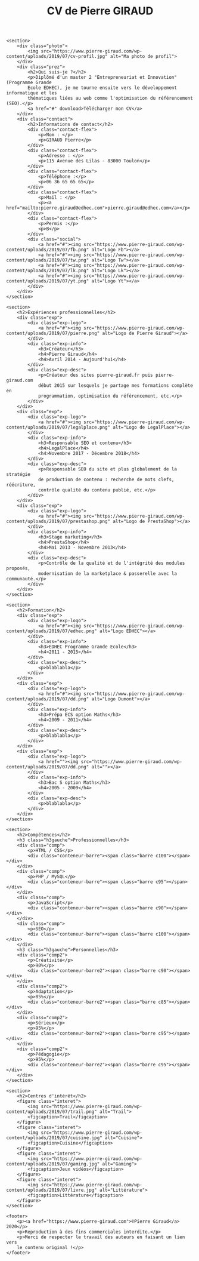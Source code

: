 <head>
    <title>CV de Pierre Giraud</title>
    <meta charset="utf-8">
    <meta name="viewport"
          content="width=device-width, initial-scale=1, user-scalable=no">
    <link rel="stylesheet" href="cv.css">
</head>
<body>
    <header>
        <h1>CV de Pierre GIRAUD</h1>
    </header>
    
    <section>
        <div class="photo">
            <img src="https://www.pierre-giraud.com/wp-content/uploads/2019/07/cv-profil.jpg" alt="Ma photo de profil">
        </div>
        <div class="prez">
            <h2>Qui suis-je ?</h2>
            <p>Diplômé d'un master 2 "Entrepreneuriat et Innovation" (Programme Grande
            Ecole EDHEC), je me tourne ensuite vers le développement informatique et les
            thématiques liées au web comme l'optimisation du référencement (SEO).</p>
            <a href="#" download>Télécharger mon CV</a>
        </div>
        <div class="contact">
            <h2>Informations de contact</h2>
            <div class="contact-flex">
                <p>Nom : </p>
                <p>GIRAUD Pierre</p>
            </div>
            <div class="contact-flex">
                <p>Adresse : </p>
                <p>115 Avenue des Lilas - 83000 Toulon</p>
            </div>
            <div class="contact-flex">
                <p>Téléphone :</p>
                <p>06 36 65 65 65</p>
            </div>
            <div class="contact-flex">
                <p>Mail : </p>
                <p><a href="mailto:pierre.giraud@edhec.com">pierre.giraud@edhec.com</a></p>
            </div>
            <div class="contact-flex">
                <p>Permis :</p>
                <p>B</p>
            </div>
            <div class="social">
                <a href="#"><img src="https://www.pierre-giraud.com/wp-content/uploads/2019/07/fb.png" alt="Logo Fb"></a>
                <a href="#"><img src="https://www.pierre-giraud.com/wp-content/uploads/2019/07/tw.png" alt="Logo Tw"></a>
                <a href="#"><img src="https://www.pierre-giraud.com/wp-content/uploads/2019/07/lk.png" alt="Logo Lk"></a>
                <a href="#"><img src="https://www.pierre-giraud.com/wp-content/uploads/2019/07/yt.png" alt="Logo Yt"></a>
            </div>
        </div>
    </section>
    
    <section>
        <h2>Expériences professionnelles</h2>
        <div class="exp">
            <div class="exp-logo">
                <a href="#"><img src="https://www.pierre-giraud.com/wp-content/uploads/2019/07/pierre.png" alt="Logo de Pierre Giraud"></a>
            </div>
            <div class="exp-info">
                <h3>Créateur</h3>
                <h4>Pierre Giraud</h4>
                <h4>Avril 2014 - Aujourd'hui</h4>
            </div>
            <div class="exp-desc">
                <p>Créateur des sites pierre-giraud.fr puis pierre-giraud.com
                début 2015 sur lesquels je partage mes formations complète en
                programmation, optimisation du référencement, etc.</p>
            </div>
        </div>
        <div class="exp">
            <div class="exp-logo">
                <a href="#"><img src="https://www.pierre-giraud.com/wp-content/uploads/2019/07/legalplace.png" alt="Logo de LegalPlace"></a>
            </div>
            <div class="exp-info">
                <h3>Responsable SEO et contenu</h3>
                <h4>LegalPlace</h4>
                <h4>Novembre 2017 - Décembre 2018</h4>
            </div>
            <div class="exp-desc">
                <p>Responsable SEO du site et plus globalement de la stratégie
                de production de contenu : recherche de mots clefs, réécriture,
                contrôle qualité du contenu publié, etc.</p>
            </div>
        </div>
        <div class="exp">
            <div class="exp-logo">
                <a href="#"><img src="https://www.pierre-giraud.com/wp-content/uploads/2019/07/prestashop.png" alt="Logo de PrestaShop"></a>
            </div>
            <div class="exp-info">
                <h3>Stage marketing</h3>
                <h4>PrestaShop</h4>
                <h4>Mai 2013 - Novembre 2013</h4>
            </div>
            <div class="exp-desc">
                <p>Contrôle de la qualité et de l'intégrité des modules proposés,
                modernisation de la marketplace & passerelle avec la communauté.</p>
            </div>
        </div>
    </section>
    
    <section>
        <h2>Formation</h2>
        <div class="exp">
            <div class="exp-logo">
                <a href="#"><img src="https://www.pierre-giraud.com/wp-content/uploads/2019/07/edhec.png" alt="Logo EDHEC"></a>
            </div>
            <div class="exp-info">
                <h3>EDHEC Programme Grande Ecole</h3>
                <h4>2011 - 2015</h4>
            </div>
            <div class="exp-desc">
                <p>blablabla</p>
            </div>
        </div>
        <div class="exp">
            <div class="exp-logo">
                <a href="#"><img src="https://www.pierre-giraud.com/wp-content/uploads/2019/07/dd.png" alt="Logo Dumont"></a>
            </div>
            <div class="exp-info">
                <h3>Prépa ECS option Maths</h3>
                <h4>2009 - 2011</h4>
            </div>
            <div class="exp-desc">
                <p>blablabla</p>
            </div>
        </div>
        <div class="exp">
            <div class="exp-logo">
                <a href=""><img src="https://www.pierre-giraud.com/wp-content/uploads/2019/07/dd.png" alt=""></a>
            </div>
            <div class="exp-info">
                <h3>Bac S option Maths</h3>
                <h4>2005 - 2009</h4>
            </div>
            <div class="exp-desc">
                <p>blablabla</p>
            </div>
        </div>
    </section>
    
    <section>
        <h2>Compétences</h2>
        <h3 class="h3gauche">Professionnelles</h3>
        <div class="comp">
            <p>HTML / CSS</p>
            <div class="conteneur-barre"><span class="barre c100"></span></div>
        </div>
        <div class="comp">
            <p>PHP / MySQL</p>
            <div class="conteneur-barre"><span class="barre c95"></span></div>
        </div>
        <div class="comp">
            <p>JavaScript</p>
            <div class="conteneur-barre"><span class="barre c90"></span></div>
        </div>
        <div class="comp">
            <p>SEO</p>
            <div class="conteneur-barre"><span class="barre c100"></span></div>
        </div>
        <h3 class="h3gauche">Personnelles</h3>
        <div class="comp2">
            <p>Créativité</p>
            <p>90%</p>
            <div class="conteneur-barre2"><span class="barre c90"></span></div>
        </div>
        <div class="comp2">
            <p>Adaptation</p>
            <p>85%</p>
            <div class="conteneur-barre2"><span class="barre c85"></span></div>
        </div>
        <div class="comp2">
            <p>Sérieux</p>
            <p>95%</p>
            <div class="conteneur-barre2"><span class="barre c95"></span></div>
        </div>
        <div class="comp2">
            <p>Pédagogie</p>
            <p>95%</p>
            <div class="conteneur-barre2"><span class="barre c95"></span></div>
        </div>
    </section>
    
    <section>
        <h2>Centres d'intérêt</h2>
        <figure class="interet">
            <img src="https://www.pierre-giraud.com/wp-content/uploads/2019/07/trail.png" alt="Trail">
            <figcaption>Trail</figcaption>
        </figure>
        <figure class="interet">
            <img src="https://www.pierre-giraud.com/wp-content/uploads/2019/07/cuisine.jpg" alt="Cuisine">
            <figcaption>Cuisine</figcaption>
        </figure>
        <figure class="interet">
            <img src="https://www.pierre-giraud.com/wp-content/uploads/2019/07/gaming.jpg" alt="Gaming">
            <figcaption>Jeux vidéos</figcaption>
        </figure>
        <figure class="interet">
            <img src="https://www.pierre-giraud.com/wp-content/uploads/2019/07/livre.jpg" alt="Littérature">
            <figcaption>Littérature</figcaption>
        </figure>
    </section>
    
    <footer>
        <p><a href="https://www.pierre-giraud.com">©Pierre Giraud</a> 2020</p>
        <p>Reproduction à des fins commerciales interdite.</p>
        <p>Merci de respecter le travail des auteurs en faisant un lien vers
        le contenu original !</p>
    </footer>
</body>
